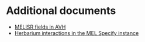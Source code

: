 # Additional documents

- [MELISR fields in AVH](./melisr-fields-in-avh/)
- [Herbarium interactions in the MEL Specify instance](./herbarium-interactions)